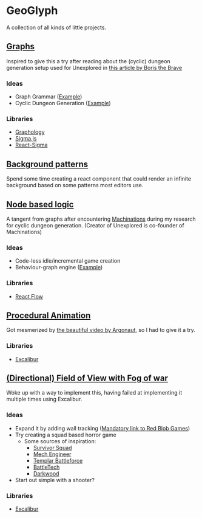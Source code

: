 # GeoGlyph
A collection of all kinds of little projects.

## [Graphs](src/IDE/pages/DisplayGraph.tsx)
Inspired to give this a try after reading about the (cyclic) dungeon generation setup used for Unexplored in [this article by Boris the Brave](https://www.boristhebrave.com/2021/04/10/dungeon-generation-in-unexplored/)

### Ideas
- Graph Grammar ([Example](https://github.com/ihh/graphgram))
- Cyclic Dungeon Generation ([Example](https://www.reddit.com/r/roguelikedev/comments/193q75x/cyclic_dungeon_generator_prototypeproofofconcept/))

### Libraries
  - [Graphology](https://graphology.github.io/)
  - [Sigma.js](https://www.sigmajs.org/)
  - [React-Sigma](https://sim51.github.io/react-sigma/)

## [Background patterns](src/IDE/components/BackgroundPattern.tsx)
Spend some time creating a react component that could render an infinite background based on some patterns most editors use.

## [Node based logic](src/IDE/pages/DisplayReactFlow.tsx)
A tangent from graphs after encountering [Machinations](https://machinations.io/docs/loot-craft) during my research for cyclic dungeon generation. (Creator of Unexplored is co-founder of Machinations)

### Ideas
- Code-less idle/incremental game creation
- Behaviour-graph engine ([Example](https://github.com/Oneirocom/behave-graph))

### Libraries
- [React Flow](https://reactflow.dev/)

## [Procedural Animation](src/IDE/pages/DisplayProceduralAnimation.tsx)
Got mesmerized by [the beautiful video by Argonaut](https://www.youtube.com/watch?v=qlfh_rv6khY), so I had to give it a try.

### Libraries
- [Excalibur](https://excaliburjs.com/)

## [(Directional) Field of View with Fog of war](src/IDE/pages/Magitek/DisplayFieldOfView.tsx)
Woke up with a way to implement this, having failed at implementing it multiple times using Excalibur.

### Ideas
- Expand it by adding wall tracking ([Mandatory link to Red Blob Games](https://www.redblobgames.com/articles/visibility/))
- Try creating a squad based horror game
  - Some sources of inspiration:
    - [Survivor Squad](https://store.steampowered.com/app/258050/Survivor_Squad/)
    - [Mech Engineer](https://store.steampowered.com/app/1428520/Mech_Engineer/0)
    - [Templar Battleforce](https://store.steampowered.com/app/370020/Templar_Battleforce/)
    - [BattleTech](https://store.steampowered.com/app/637090/BATTLETECH/)
    - [Darkwood](https://store.steampowered.com/app/274520/Darkwood/)
- Start out simple with a shooter?

### Libraries
- [Excalibur](https://excaliburjs.com/)